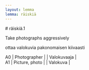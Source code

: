 ```yaml
---
layout: lemma
lemma: räiskiä
---
```


<div class="sense">
# <span class="sensename">räiskiä.1</span>

<span class="description">Take photographs aggressively</span>

<span class="description">ottaa valokuvia pakonomaisen kiivaasti</span>

A0 | Photographer |   | Valokuvaaja |  
A1 | Picture, photo |   | Valokuva |  

</div>

